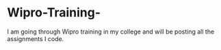 # Wipro-Training-
I am going through Wipro training in my college and will be posting all the assignments I code.
